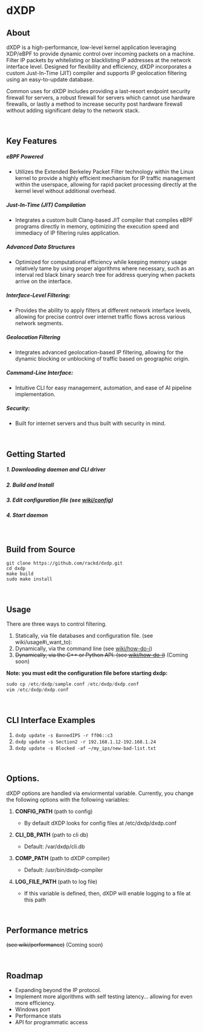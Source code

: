 # dXDP

## About

dXDP is a high-performance, low-level kernel application leveraging XDP/eBPF to provide dynamic control over incoming packets on a machine. Filter IP packets by whitelisting or blacklisting IP addresses at the network interface level. Designed for flexibility and efficiency, dXDP incorporates a custom Just-In-Time (JIT) compiler and supports IP geolocation filtering using an easy-to-update database.

Common uses for dXDP includes providing a last-resort endpoint security firewall for servers, a robust firewall for servers which cannot use hardware firewalls, or lastly a 
method to increase security post hardware firewall without adding significant
delay to the network stack.

<br/>

## Key Features
##### eBPF Powered
- Utilizes the Extended Berkeley Packet Filter technology within the Linux kernel to provide a highly efficient mechanism for IP traffic management within the userspace, allowing for rapid packet processing directly at the kernel level without additional overhead.

##### Just-In-Time (JIT) Compilation
- Integrates a custom built Clang-based JIT compiler that compiles eBPF programs directly in memory, optimizing the execution speed and immediacy of IP filtering rules application.

##### Advanced Data Structures
- Optimized for computational efficiency while keeping memory usage relatively tame by using proper algorithms where necessary, such as an interval red black binary search tree for address querying when packets arrive on the interface.

##### Interface-Level Filtering: 
- Provides the ability to apply filters at different network interface levels, allowing for precise control over internet traffic flows across various network segments.

##### Geolocation Filtering
- Integrates advanced geolocation-based IP filtering, allowing for the dynamic blocking or unblocking of traffic based on geographic origin.

##### Command-Line Interface:
- Intuitive CLI for easy management, automation, and ease of AI pipeline implementation.

##### Security:
- Built for internet servers and thus built with security in mind.

<br/>

## Getting Started
##### 1. Downloading daemon and CLI driver

##### 2. Build and Install

##### 3. Edit configuration file (see [wiki/config](https://github.com/rackd/dxdp/wiki/How-To-Edit-Config-File))

##### 4. Start daemon

<br/>

## Build from Source
```
git clone https://github.com/rackd/dxdp.git
cd dxdp
make build
sudo make install
```

<br/>

## Usage
There are three ways to control filtering.
1. Statically, via file databases and configuration file. (see wiki/usage#i_want_to):
2. Dynamically, via the command line (see [wiki/how-do-i](https://github.com/rackd/dxdp/wiki/how-do-i))
3. <s>Dynamically, via the C++ or Python API. (see [wiki/how-do-i](https://github.com/rackd/dxdp/wiki/how-do-i))</s> (Coming soon)

**Note: you must edit the configuration file before starting dxdp:**
```c
sudo cp /etc/dxdp/sample.conf /etc/dxdp/dxdp.conf
vim /etc/dxdp/dxdp.conf
```
<br/>

## CLI Interface Examples
1. ```dxdp update -s BannedIPS -r ff06::c3```
2. ```dxdp update -s Section2 -r 192.168.1.12-192.168.1.24```
3. ```dxdp update -s Blocked -af ~/my_ips/new-bad-list.txt```

<br/>

## Options.
dXDP options are handled via enviormental variable. Currently, you change the
following options with the following variables:
1. **CONFIG_PATH** (path to config)
    - By default dXDP looks for config files at /etc/dxdp/dxdp.conf

2. **CLI_DB_PATH** (path to cli db)
    - Default: /var/dxdp/cli.db

3. **COMP_PATH** (path to dXDP compiler)
    - Default: /usr/bin/dxdp-compiler

4. **LOG_FILE_PATH** (path to log file)
    - If this variable is defined, then, dXDP will enable logging to a file at
    this path

<br/>

## Performance metrics 
<s>(see wiki/performance)</s> (Coming soon)

<br/>

## Roadmap
- Expanding beyond the IP protocol.
- Implement more algorithms with self testing latency... allowing for even more efficiency.
- Windows port
- Performance stats
- API for programmatic access

<br/>
